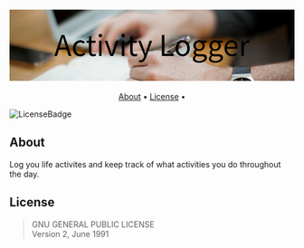 <h1 align="center">
<img src="README/Activity_Logger.png" alt="Markdownify" align="center">
</h1>
<p align="center">
  <a href="#about">About</a> •
  <a href="#license">License</a> •
</p>

![LicenseBadge](https://img.shields.io/github/license/mac46005/ActivityLogger)

## About  
Log you life activites and keep track of what activities you do throughout the day.

## License  
> GNU GENERAL PUBLIC LICENSE  
>    Version 2, June 1991
